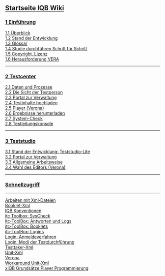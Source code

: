 ## [Startseite IQB Wiki](https://github.com/iqb-berlin/iqb-berlin.github.io/wiki)

### [1 Einführung](1-Einführung)

[1.1 Überblick](1.1-Überblick)<br>
[1.2 Stand der Entwicklung](1.2-Stand-der-Entwicklung)<br>
[1.3 Glossar](1.3-Glossar)<br>
[1.4 Studie durchführen Schritt für Schritt](1.4-Studie-durchführen-Schritt-für-Schritt)<br>
[1.5 Copyright, Lizenz](1.5-Copyright,-Lizenz)<br>
[1.6 Herausforderung VERA](1.6-Herausforderung-VERA)

---

### [2 Testcenter](2-Testcenter)

[2.1 Daten und Prozesse](2.1-Daten-und-Prozesse)<br>
[2.2 Die Sicht der Testperson](2.2-Die-Sicht-der-Testperson)<br>
[2.3 Portal zur Verwaltung](2.3-Portal-zur-Verwaltung)<br>
[2.4 Testinhalte hochladen](2.4-Testinhalte-hochladen)<br>
[2.5 Player (Verona)](2.5-Player-(Verona))<br>
[2.6 Ergebnisse herunterladen](2.6-Ergebnisse-herunterladen)<br>
[2.7 System-Check](2.7-System‐Check)<br>
[2.8 Testleitungskonsole](2.8-Testleitungskonsole)<br>

---

### [3 Teststudio](3-Teststudio)

[3.1 Stand der Entwicklung: Teststudio-Lite](3.1-Stand-der-Entwicklung%3A-Teststudio‐Lite)<br>
[3.2 Portal zur Verwaltung](3.2-Portal-zur-Verwaltung)<br>
[3.3 Allgemeine Arbeitsweise](3.3-Allgemeine-Arbeitsweise)<br>
[3.4 Wahl des Editors (Verona)](3.4-Wahl-des-Editors-(Verona))<br>


---
### [Schnellzugriff](Schnellzugriff)
---

[Arbeiten mit Xml‐Dateien](Arbeiten-mit-Xml‐Dateien)<br>
[Booklet-Xml](Booklet‐Xml)<br>
[IQB Konventionen](IQB-Konventionen)<br>
[itc Toolbox: SysCheck](https://github.com/iqb-berlin/iqb-berlin.github.io/wiki/itc-Toolbox:-SysCheck)<br>
[itc‐ToolBox: Antworten und Logs](https://github.com/iqb-berlin/iqb-berlin.github.io/wiki/itc%E2%80%90ToolBox:-Antworten-und-Logs)<br>
[itc‐ToolBox: Booklets](https://github.com/iqb-berlin/iqb-berlin.github.io/wiki/itc%E2%80%90ToolBox:-Booklets)<br>
[itc‐ToolBox: Logins](https://github.com/iqb-berlin/iqb-berlin.github.io/wiki/itc%E2%80%90ToolBox:-Logins)<br>
[Login: Anmeldeverfahren](https://github.com/iqb-berlin/iqb-berlin.github.io/wiki/Login:-Anmeldeverfahren)<br>
[Login: Modi der Testdurchführung](https://github.com/iqb-berlin/iqb-berlin.github.io/wiki/Login:-Modi-der-Testdurchf%C3%BChrung)<br>
[Testtaker‐Xml](Testtaker‐Xml)<br>
[Unit‐Xml](Unit‐Xml)<br>
[Verona](Verona)<br>
[Workaround Unit‐Xml](Workaround-Unit‐Xml)<br>
[xIQB Grundsätze Player Programmierung](xIQB-Grundsätze-Player-Programmierung)<br>






















